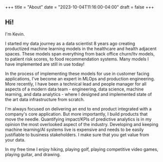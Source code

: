 +++
title = "About"
date = "2023-10-04T11:16:00-04:00"
draft = false
+++
## Hi!

I'm Kevin.

I started my data journey as a data scientist 8 years ago creating productized machine learning models in the healthcare and health adjacent spaces. These models span everything from back office churn/ltv models, to patient risk scores, to food recommendation systems. Many models I have implemented are still in use today! 

In the process of implementing these models for use in customer facing applications, I've become an expert in MLOps and production engineering. More recently, I have been a technical lead and people manager for all aspects of a modern data team - engineering, data science, machine learning, and data analytics - where I designed and implemented state of the art data infrastructure from scratch.  

I'm always focused on delivering an end to end product integrated with a company's core application. But more importantly, I build products that move the needle. Quantifying impact/KPIs of predictive analytics is in my opinion the most overlooked aspect of the industry. Developing and keeping machine learning/AI systems live is expensive and needs to be easily justifiable to business stakeholders. I make sure that you get value from your data.

In my free time I enjoy hiking, playing golf, playing competitive video games, playing guitar, and drawing.